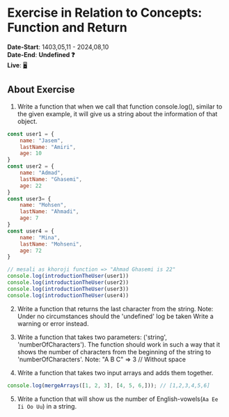 # Exercise in Relation to Concepts: Function and Return
**Date-Start**: 1403,05,11 - 2024,08,10<br>
**Date-End**: **Undefined ❓**<br>
**Live**: [🖥️](https://amirhossein-github.github.io/teacher-khateri/courses/course-1/session-9/exercise/index.html)<br>

## About Exercise
1. Write a function that when we call that function console.log(), similar to the given example, it will give us a string about the information of that object.
```js
const user1 = {
    name: "Jasem",
    lastName: "Amiri",
    age: 10
}
const user2 = {
    name: "Admad",
    lastName: "Ghasemi",
    age: 22
}
const user3= {
    name: "Mohsen",
    lastName: "Ahmadi",
    age: 7
}
const user4 = {
    name: "Mina",
    lastName: "Mohseni",
    age: 72
}

// mesali as khoroji function => "Ahmad Ghasemi is 22"
console.log(introductionTheUser(user1))
console.log(introductionTheUser(user2))
console.log(introductionTheUser(user3))
console.log(introductionTheUser(user4))
```
2. Write a function that returns the last character from the string.
Note: Under no circumstances should the 'undefined' log be taken Write a warning or error instead.

3. Write a function that takes two parameters: ('string', 'numberOfCharacters'). The function should work in such a way that it shows the number of characters from the beginning of the string to 'numberOfCharacters'.
Note: "A B C" => 3 // Without space

4. Write a function that takes two input arrays and adds them together.
```js
console.log(mergeArrays([1, 2, 3], [4, 5, 6,])); // [1,2,3,4,5,6]
```

5. Write a function that will show us the number of English-vowels(`Aa Ee Ii Oo Uu`) in a string.